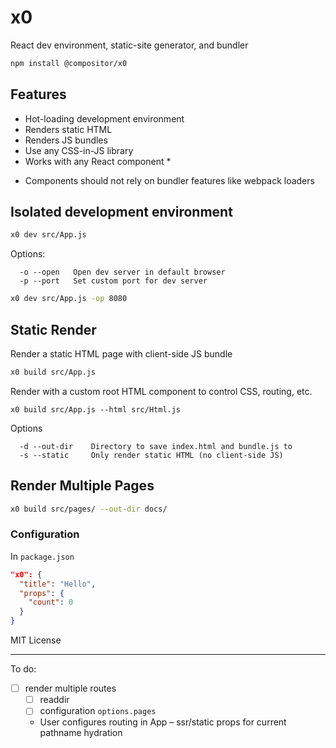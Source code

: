 
# x0

React dev environment, static-site generator, and bundler

```sh
npm install @compositor/x0
```

## Features

- Hot-loading development environment
- Renders static HTML
- Renders JS bundles
- Use any CSS-in-JS library
- Works with any React component *

* Components should not rely on bundler features like webpack loaders


## Isolated development environment

```sh
x0 dev src/App.js
```

Options:

```
  -o --open   Open dev server in default browser
  -p --port   Set custom port for dev server
```

```sh
x0 dev src/App.js -op 8080
```


## Static Render

Render a static HTML page with client-side JS bundle

```sh
x0 build src/App.js
```

Render with a custom root HTML component to control CSS, routing, etc.

```
x0 build src/App.js --html src/Html.js
```

Options

```
  -d --out-dir    Directory to save index.html and bundle.js to
  -s --static     Only render static HTML (no client-side JS)
```


## Render Multiple Pages

```sh
x0 build src/pages/ --out-dir docs/
```

### Configuration

In `package.json`

```json
"x0": {
  "title": "Hello",
  "props": {
    "count": 0
  }
}
```

MIT License

---

To do:

- [ ] render multiple routes
  - [ ] readdir
  - [ ] configuration `options.pages`
  - User configures routing in App – ssr/static props for current pathname hydration
